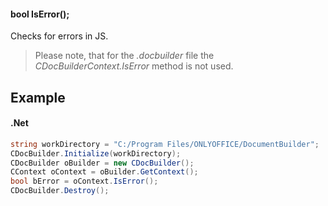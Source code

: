 #### bool IsError();

Checks for errors in JS.

> Please note, that for the *.docbuilder* file the *CDocBuilderContext.IsError* method is not used.

## Example

#### .Net

```c#
string workDirectory = "C:/Program Files/ONLYOFFICE/DocumentBuilder";
CDocBuilder.Initialize(workDirectory);
CDocBuilder oBuilder = new CDocBuilder();
CContext oContext = oBuilder.GetContext();
bool bError = oContext.IsError();
CDocBuilder.Destroy();
```
